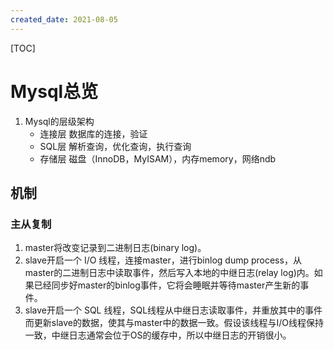 ```yaml
---
created_date: 2021-08-05
---
```


[TOC]

# Mysql总览

1. Mysql的层级架构
   - 连接层 数据库的连接，验证
   - SQL层 解析查询，优化查询，执行查询
   - 存储层 磁盘（InnoDB，MyISAM），内存memory，网络ndb

## 机制

### 主从复制

1. master将改变记录到二进制日志(binary log)。
2. slave开启一个 I/O 线程，连接master，进行binlog dump process，从master的二进制日志中读取事件，然后写入本地的中继日志(relay log)内。如果已经同步好master的binlog事件，它将会睡眠并等待master产生新的事件。
3. slave开启一个 SQL 线程，SQL线程从中继日志读取事件，并重放其中的事件而更新slave的数据，使其与master中的数据一致。假设该线程与I/O线程保持一致，中继日志通常会位于OS的缓存中，所以中继日志的开销很小。
